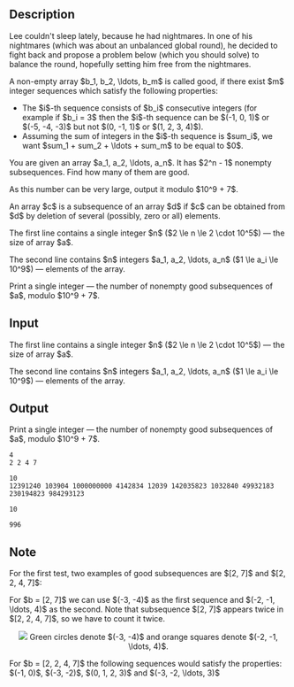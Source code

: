 ## Description

<div><p><span class="tex-font-style-it">Lee couldn't sleep lately, because he had nightmares. In one of his nightmares (which was about an unbalanced global round), he decided to fight back and propose a problem below (which you should solve) to balance the round, hopefully setting him free from the nightmares.</span></p><p>A non-empty array $b_1, b_2, \ldots, b_m$ is called <span class="tex-font-style-bf">good</span>, if there exist $m$ integer sequences which satisfy the following properties:</p><ul> <li> The $i$-th sequence consists of $b_i$ consecutive integers (for example if $b_i = 3$ then the $i$-th sequence can be $(-1, 0, 1)$ or $(-5, -4, -3)$ but not $(0, -1, 1)$ or $(1, 2, 3, 4)$). </li><li> Assuming the sum of integers in the $i$-th sequence is $sum_i$, we want $sum_1 + sum_2 + \ldots + sum_m$ to be equal to $0$. </li></ul><p>You are given an array $a_1, a_2, \ldots, a_n$. It has $2^n - 1$ nonempty subsequences. Find how many of them are <span class="tex-font-style-bf">good</span>.</p><p>As this number can be very large, output it modulo $10^9 + 7$.</p><p>An array $c$ is a subsequence of an array $d$ if $c$ can be obtained from $d$ by deletion of several (possibly, zero or all) elements.</p></div><div class="input-specification"><p>The first line contains a single integer $n$ ($2 \le n \le 2 \cdot 10^5$)&nbsp;— the size of array $a$.</p><p>The second line contains $n$ integers $a_1, a_2, \ldots, a_n$ ($1 \le a_i \le 10^9$)&nbsp;— elements of the array.</p></div><div class="output-specification"><p>Print a single integer&nbsp;— the number of nonempty <span class="tex-font-style-bf">good</span> subsequences of $a$, modulo $10^9 + 7$.</p></div>

## Input

<p>The first line contains a single integer $n$ ($2 \le n \le 2 \cdot 10^5$)&nbsp;— the size of array $a$.</p><p>The second line contains $n$ integers $a_1, a_2, \ldots, a_n$ ($1 \le a_i \le 10^9$)&nbsp;— elements of the array.</p>

## Output

<p>Print a single integer&nbsp;— the number of nonempty <span class="tex-font-style-bf">good</span> subsequences of $a$, modulo $10^9 + 7$.</p>





```input1
4
2 2 4 7
```




```input2
10
12391240 103904 1000000000 4142834 12039 142035823 1032840 49932183 230194823 984293123
```




```output1
10
```




```output2
996
```



## Note

<p>For the first test, two examples of <span class="tex-font-style-bf">good</span> subsequences are $[2, 7]$ and $[2, 2, 4, 7]$:</p><p>For $b = [2, 7]$ we can use $(-3, -4)$ as the first sequence and $(-2, -1, \ldots, 4)$ as the second. Note that subsequence $[2, 7]$ appears twice in $[2, 2, 4, 7]$, so we have to count it twice.</p><center> <img class="tex-graphics" src="file://VJXMmHQB.png" style="max-width: 100.0%;max-height: 100.0%;"> <span class="tex-font-size-small">Green circles denote $(-3, -4)$ and orange squares denote $(-2, -1, \ldots, 4)$.</span> </center><p>For $b = [2, 2, 4, 7]$ the following sequences would satisfy the properties: $(-1, 0)$, $(-3, -2)$, $(0, 1, 2, 3)$ and $(-3, -2, \ldots, 3)$</p>
